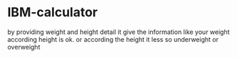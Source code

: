 # IBM-calculator
 by providing weight and height detail it give the information like your weight according height is ok.
 or according the height it less so underweight 
 or overweight 
